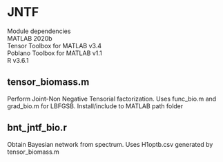 # JNTF
Module dependencies <br />
MATLAB 2020b <br/>
Tensor Toolbox for MATLAB v3.4 <br />
Poblano Toolbox for MATLAB v1.1 <br />
R v3.6.1 <br />

## tensor_biomass.m <br />
Perform Joint-Non Negative Tensorial factorization. Uses func_bio.m and grad_bio.m for LBFGSB. Install/include to MATLAB path folder <br />
## bnt_jntf_bio.r <br />
Obtain Bayesian network from spectrum. Uses H1optb.csv generated by tensor_biomass.m
